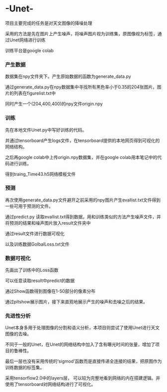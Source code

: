 # -Unet-

项目主要完成的任务是对天文图像的降噪处理

采用的方法是先在图片上产生噪声，将噪声图片视为训练集，原图像视为标签，通过Unet网络进行训练

训练平台是google colab

### 产生数据

数据集在npy文件夹下。产生原始数据的函数为generate_data.py

通过generate_data.py在npy数据集中寻找所有黑色率小于0.35的204张图片。图片的列表在figurelist.txt中

同时产生一个(204,400,400)的npy文件origin.npy

### 训练

先在本地文件Unet.py中写好训练的代码。

并通过tensorboard产生logs文件，在tensorboard提供的本地网页得到可视化的网络结构。

之后再google colab中上传origin.npy数据集，并在google colab用本笔记中的代码进行训练。

得到traing_Time43.h5网络模板文件

### 预测

再次使用generate_data.py文件避开之前采用的npy图片产生evallist.txt文件得到一些可用于预测的文件。

通过predict.py 读取evallist.txt得到数据，用和训练类似的方法产生噪声文件，并将预测的结果和噪声图片放入result文件夹中

通过result文件进行数据可视化

以及训练数据GolbalLoss.txt文件

### 数据可视化

先画出了训练中的Loss函数

可以任意读取result中predict的数据

通过Show函数得到图像在1-50部分的像素分布

通过pltshow展示图片，接下来直观地展示产生的噪声和去噪之后的结果。

### 先进性分析

Unet本身多用于处理图像的分割和语义分析，本项目则尝试了使用Unet进行天文图像的去噪。

不同于一般的Unet，在Unet的网络结构中加入了含有曝光时间的张量，增加了项目的鲁棒性。

最后一层也没有采用传统的‘sigmod’函数而是直接传递全连接的结果，把原图作为训练数据的标签集。

采用tensorflow2.0中的layers层， 可以较为完整地看到网络的内在搭建逻辑。并使用了tensorboard对网络结构进行了可视化。